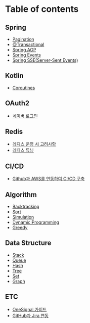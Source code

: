 # Table of contents

## Spring

* [Pagination](README.md)
* [@Transactional](<README (3) (1).md>)
* [Spring AOP](<README (4).md>)
* [Spring Events](<README (3) (1) (1).md>)
* [Spring SSE(Server-Sent Events)](spring/spring-sse-server-sent-events.md)

## Kotlin

* [Coroutines](<README (2).md>)

## OAuth2

* [네이버 로그인](<README (5).md>)

## Redis

* [레디스 운영 시 고려사항](<README (1).md>)
* [레디스 튜닝](redis/undefined-1.md)

## CI/CD

* [Github과 AWS를 연동하여 CI/CD 구축](ci-cd/github-aws-ci-cd.md)

## Algorithm

* [Backtracking](algorithm/backtracking.md)
* [Sort](algorithm/sort.md)
* [Simulation](algorithm/simulation.md)
* [Dynamic Programming](algorithm/dynamic-programming.md)
* [Greedy](algorithm/greedy.md)

## Data Structure

* [Stack](data-structure/stack.md)
* [Queue](data-structure/queue.md)
* [Hash](data-structure/hash.md)
* [Tree](data-structure/tree.md)
* [Set](data-structure/set.md)
* [Graph](data-structure/graph.md)

## ETC

* [OneSignal 가이드](etc/onesignal.md)
* [GitHub과 Jira 연동](etc/github-jira.md)
